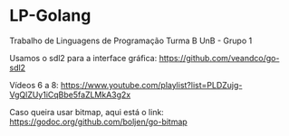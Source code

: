 # LP-Golang
Trabalho de Linguagens de Programação Turma B UnB - Grupo 1

Usamos o sdl2 para a interface gráfica: https://github.com/veandco/go-sdl2

Vídeos 6 a 8: https://www.youtube.com/playlist?list=PLDZujg-VgQlZUy1iCqBbe5faZLMkA3g2x

Caso queira usar bitmap, aqui está o link: https://godoc.org/github.com/boljen/go-bitmap
